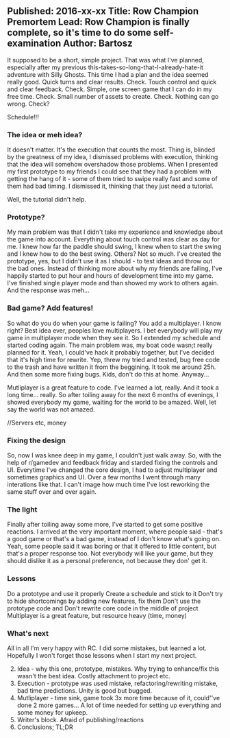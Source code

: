 Published: 2016-xx-xx
Title: Row Champion Premortem
Lead: Row Champion is finally complete, so it's time to do some self-examination
Author: Bartosz
---

It supposed to be a short, simple project. That was what I've planned, especially after my previous this-takes-so-long-that-I-already-hate-it 
adventure with Silly Ghosts. This time I had a plan and the idea seemed really good. Quick turns and clear results. 
Check. Touch control and quick and clear feedback. Check. Simple, one screen game that I can do in my free time. Check.
Small number of assets to create. Check. Nothing can go wrong. Check?

Schedule!!!

### The idea or meh idea?

It doesn't matter. It's the execution that counts the most. Thing is, blinded by the greatness of my idea, I dismissed problems with execution,
thinking that the idea will somehow overshadow those problems. When I presented my first prototype to my
friends I could see that they had a problem with getting the hang of it - some of them tried to swipe really fast and some of them had bad 
timing. I dismissed it, thinking that they just need a tutorial.

Well, the tutorial didn't help. 

### Prototype?

My main problem was that I didn't take my experience and knowledge about the game into account. Everything about touch control was clear as day for me. 
I knew how far the paddle should swing, I knew when to start the swing and I knew how to do the best swing. Others? Not so much. 
I've created the prototype, yes, but I didn't use it as I should - to test ideas and throw out the bad ones. 
Instead of thinking more about why my friends are failing, I've happily started to put hour and hours of development time into my game. 
I've finished single player mode and than showed my work to others again. And the response was meh...

### Bad game? Add features!

So what do you do when your game is failing? You add a multiplayer. I know right? Best idea ever, peoples love multiplayers. I bet everybody will play my game
in multiplayer mode when they see it. So I extended my schedule and started coding again. The main problem was, my boat code wasn;t really planned for it. 
Yeah, I could've hack it probably together, but I've decided that it's high time for rewrite. Yep, threw my tried and tested, bug free code to the trash and
have written it from the beggining. It took me around 25h. And then some more fixing bugs. Kids, don't do this at home. Anyway...

Mutliplayer is a great feature to code. I've learned a lot, really. And it took a long time... really. So after toiling away for the next 6 months of evenings,
I showed everybody my game, waiting for the world to be amazed. Well, let say the world was not amazed.

//Servers etc, money

### Fixing the design

So, now I was knee deep in my game, I couldn't just walk away. So, with the help of r/gamedev and feedback friday and starded fixing the controls and UI. 
Everytime I've changed the core design, I had to adjust multiplayer and sometimes graphics and UI. Over a few months I went through many interations like that. 
I can't image how much time I've lost reworking the same stuff over and over again. 

### The light

Finally after toiling away some more, I've started to get some positive reactions. I arrived at the very important moment, where people said - 
that's a good game or that's a bad game, instead of I don't know what's going on. Yeah, some people said it was boring or that it offered to little content, 
but that's a proper response too. Not everybody will like your game, but they should dislike it as a personal preference, not because they don' get it.

### Lessons

Do a prototype and use it properly
Create a schedule and stick to it
Don't try to hide shortcomings by adding new features, fix them
Don't use the prototype code and
Don't rewrite core code in the middle of project
Multiplayer is a great feature, but resource heavy (time, money)

### What's next

All in all I'm very happy with RC. I did some mistakes, but learned a lot. Hopefully I won't forget those lessons when I start my next project.

2. Idea - why this one, prototype, mistakes. Why trying to enhance/fix this wasn't the best idea. Costly attachment to project etc.
3. Execution - prototype was used mistake, refactoring/rewriting mistake, bad time predictions. Unity is good but bugged.
4. Mutliplayer - time sink, game took 3x more time because of it, could''ve done 2 more games... A lot of time needed for setting up everything and some money for upkeep.
5. Writer's block. Afraid of publishing/reactions
6. Conclusions; TL;DR

